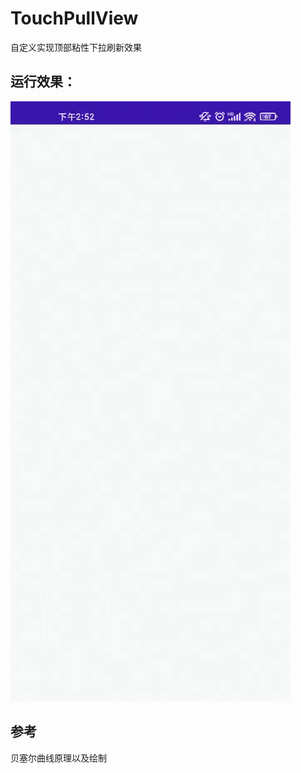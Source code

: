 # TouchPullView
自定义实现顶部粘性下拉刷新效果
## 运行效果：
![效果图](https://github.com/ludoven/TouchPullView/blob/master/TouchPullView.gif)  
## 参考
贝塞尔曲线原理以及绘制
